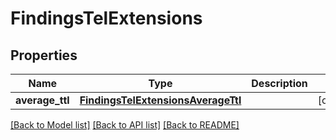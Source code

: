 # FindingsTelExtensions

## Properties
Name | Type | Description | Notes
------------ | ------------- | ------------- | -------------
**average_ttl** | [**FindingsTelExtensionsAverageTtl**](FindingsTelExtensionsAverageTtl.md) |  | [optional] 

[[Back to Model list]](../README.md#documentation-for-models) [[Back to API list]](../README.md#documentation-for-api-endpoints) [[Back to README]](../README.md)



